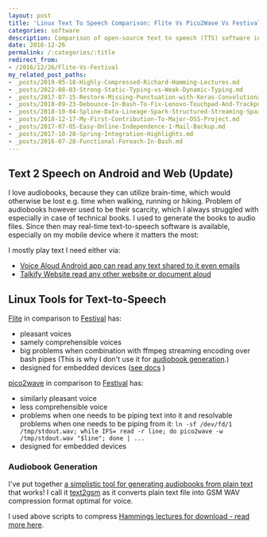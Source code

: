 ```yaml
---
layout: post
title: 'Linux Text To Speech Comparison: Flite Vs Pico2Wave Vs Festival'
categories: software
description: Comparison of open-source text to speech (TTS) software in terms of pleasantness, comprehensibility, and modularity.
date: 2016-12-26
permalink: /:categories/:title
redirect_from:
- /2016/12/26/Flite-Vs-Festival
my_related_post_paths:
- _posts/2019-05-18-Highly-Compressed-Richard-Hamming-Lectures.md
- _posts/2022-08-03-Strong-Static-Typing-vs-Weak-Dynamic-Typing.md
- _posts/2017-07-15-Restore-Missing-Punctuation-with-Keras-Convolutional-Text-Punctuator.md
- _posts/2018-09-23-Debounce-In-Bash-To-Fix-Lenovo-Touchpad-And-Trackpoint-Lost-Sync.md
- _posts/2018-10-04-Spline-Data-Lineage-Spark-Structured-Streaming-Spark-AI-Summit-2018.md
- _posts/2018-12-17-My-First-Contribution-To-Major-OSS-Project.md
- _posts/2017-07-05-Easy-Online-Independence-1-Mail-Backup.md
- _posts/2017-10-28-Spring-Integration-Highlights.md
- _posts/2016-07-28-Functional-Foreach-In-Bash.md
---
```






## Text 2 Speech on Android and Web (Update)

I love audiobooks, because they can utilize brain-time, which would otherwise be lost e.g. time when walking, running or hiking.
Problem of audiobooks however used to be their scarcity, which I always struggled with especially in case of technical books.
I used to generate the books to audio files.
Since then may real-time text-to-speech software is available, especially on my mobile device where it matters the most:

I mostly play text I need either via:
- [Voice Aloud Android app can read any text shared to it even emails](https://play.google.com/store/apps/details?id=com.hyperionics.avar&hl=en&gl=US)
- [Talkify Website read any other website or document aloud](https://talkify.net/web-reader-read-any-website-aloud)


## Linux Tools for Text-to-Speech

[Flite](http://www.festvox.org/flite/) in comparison to [Festival](http://www.festvox.org/festival/) has:

- pleasant voices
- samely comprehensible voices
- big problems when combination with ffmpeg streaming encoding over bash pipes (This is why I don't use it for [audiobook generation](#audio-book-generation).)
- designed for embedded devices ([see docs](http://www.festvox.org/flite/) )

[pico2wave](http://manpages.ubuntu.com/manpages/xenial/man1/pico2wave.1.html) in comparison to [Festival](http://www.festvox.org/festival/) has:

- similarly pleasant voice
- less comprehensible voice
- problems when one needs to be piping text into it and resolvable problems when one needs to be piping from it:
```ln -sf /dev/fd/1 /tmp/stdout.wav; while IFS= read -r line; do pico2wave -w /tmp/stdout.wav "$line"; done | ...```
- designed for embedded devices
 

### Audiobook Generation
I've put together [a simplistic tool for generating audiobooks from plain text](https://github.com/vackosar/text2gsm) that works!
I call it [text2gsm](https://github.com/vackosar/text2gsm) as it converts plain text file into GSM WAV compression format optimal for voice.

I used above scripts to compress [Hammings lectures for download - read more here](/software/Highly-Compressed-Richard-Hamming-Lectures).

